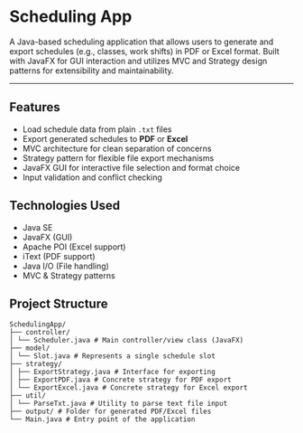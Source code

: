 # Scheduling App

A Java-based scheduling application that allows users to generate and export schedules (e.g., classes, work shifts) in PDF or Excel format. Built with JavaFX for GUI interaction and utilizes MVC and Strategy design patterns for extensibility and maintainability.

---

## Features

-  Load schedule data from plain `.txt` files
-  Export generated schedules to **PDF** or **Excel**
-  MVC architecture for clean separation of concerns
-  Strategy pattern for flexible file export mechanisms
-  JavaFX GUI for interactive file selection and format choice
-  Input validation and conflict checking

##  Technologies Used

- Java SE
- JavaFX (GUI)
- Apache POI (Excel support)
- iText (PDF support)
- Java I/O (File handling)
- MVC & Strategy patterns


## Project Structure

```plaintext
SchedulingApp/
├── controller/
│ └── Scheduler.java # Main controller/view class (JavaFX)
├── model/
│ └── Slot.java # Represents a single schedule slot
├── strategy/
│ ├── ExportStrategy.java # Interface for exporting
│ ├── ExportPDF.java # Concrete strategy for PDF export
│ └── ExportExcel.java # Concrete strategy for Excel export
├── util/
│ └── ParseTxt.java # Utility to parse text file input
├── output/ # Folder for generated PDF/Excel files
└── Main.java # Entry point of the application
```

